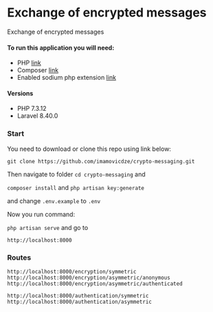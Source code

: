 # Exchange of encrypted messages

Exchange of encrypted messages

#### To run this application you will need:
- PHP [link](https://www.php.net/)
- Composer [link](https://getcomposer.org/)
- Enabled sodium php extension [link](https://www.php.net/manual/en/sodium.installation.php)

#### Versions
* PHP 7.3.12
* Laravel 8.40.0

### Start

You need to download or clone this repo using link below:

`git clone https://github.com/imamovicdze/crypto-messaging.git`

Then navigate to folder `cd crypto-messaging` and

`composer install` and `php artisan key:generate`

and change `.env.example` to `.env`

Now you run command:

`php artisan serve` and go to

`http://localhost:8000`

### Routes

`http://localhost:8000/encryption/symmetric` <br>
`http://localhost:8000/encryption/asymmetric/anonymous` <br>
`http://localhost:8000/encryption/asymmetric/authenticated`

`http://localhost:8000/authentication/symmetric` <br>
`http://localhost:8000/authentication/asymmetric`
